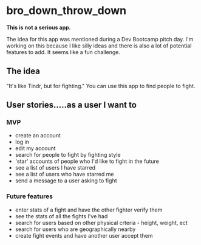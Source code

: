 # bro_down_throw_down

**This is not a serious app.**

The idea for this app was mentioned during a Dev Bootcamp pitch day.
I'm working on this because I like silly ideas and there is also a lot of potential features to add. It seems like a fun challenge.

## The idea
"It's like Tindr, but for fighting." You can use this app to find people to fight.

## User stories.....as a user I want to
### MVP
- create an account
- log in
- edit my account
- search for people to fight by fighting style
- 'star' accounts of people who I'd like to fight in the future
- see a list of users I have starred
- see a list of users who have starred me
- send a message to a user asking to fight
### Future features
- enter stats of a fight and have the other fighter verify them
- see the stats of all the fights I've had
- search for users based on other physical crteria - height, weight, ect
- search for users who are geographically nearby
- create fight events and have another user accept them

